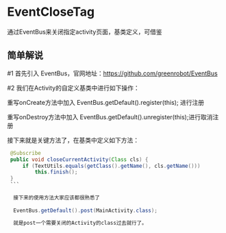 # EventCloseTag
通过EventBus来关闭指定activity页面，基类定义，可借鉴

## 简单解说

#1 首先引入 EventBus，官网地址：https://github.com/greenrobot/EventBus

#2 我们在Activity的自定义基类中进行如下操作：

 重写onCreate方法中加入 EventBus.getDefault().register(this); 进行注册
 
 重写onDestroy方法中加入 EventBus.getDefault().unregister(this);进行取消注册

 接下来就是关键方法了，在基类中定义如下方法：

   ```java
    @Subscribe
    public void closeCurrentActivity(Class cls) {
        if (TextUtils.equals(getClass().getName(), cls.getName()))
            this.finish();
    }
    ```
		
	 接下来的使用方法大家应该都很熟悉了
	 
	 EventBus.getDefault().post(MainActivity.class);
	 
	 就是post一个需要关闭的Activity的class过去就行了。
